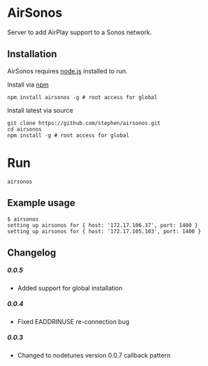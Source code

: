 AirSonos
========

Server to add AirPlay support to a Sonos network.

Installation
------------

AirSonos requires [node.js](http://nodejs.org) installed to run.

Install via [npm](https://www.npmjs.org)
```
npm install airsonos -g # root access for global
```

Install latest via source
```
git clone https://github.com/stephen/airsonos.git
cd airsonos
npm install -g # root access for global
```

Run
===
```
airsonos
```

Example usage
-------------
```
$ airsonos
setting up airsonos for { host: '172.17.106.37', port: 1400 }
setting up airsonos for { host: '172.17.105.103', port: 1400 }
```

Changelog
---------

##### 0.0.5
- Added support for global installation

##### 0.0.4
- Fixed EADDRINUSE re-connection bug

##### 0.0.3
- Changed to nodetunes version 0.0.7 callback pattern

